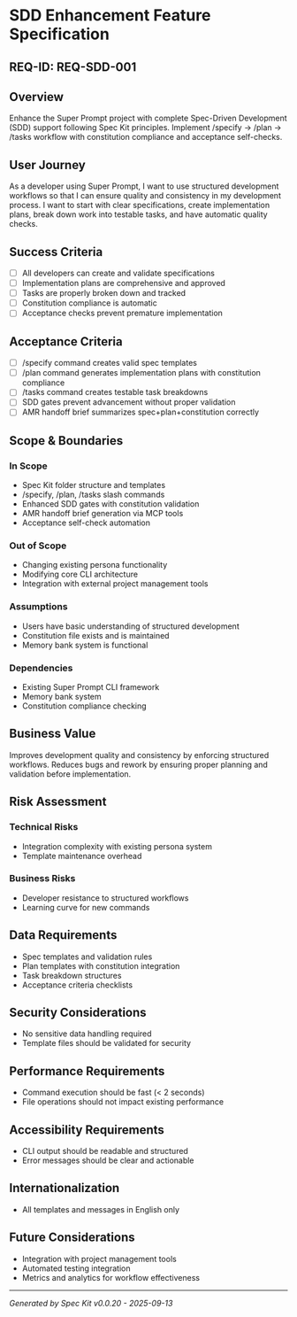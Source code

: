 # SDD Enhancement Feature Specification

## REQ-ID: REQ-SDD-001

## Overview
Enhance the Super Prompt project with complete Spec-Driven Development (SDD) support following Spec Kit principles. Implement /specify → /plan → /tasks workflow with constitution compliance and acceptance self-checks.

## User Journey
As a developer using Super Prompt, I want to use structured development workflows so that I can ensure quality and consistency in my development process. I want to start with clear specifications, create implementation plans, break down work into testable tasks, and have automatic quality checks.

## Success Criteria
- [ ] All developers can create and validate specifications
- [ ] Implementation plans are comprehensive and approved
- [ ] Tasks are properly broken down and tracked
- [ ] Constitution compliance is automatic
- [ ] Acceptance checks prevent premature implementation

## Acceptance Criteria
- [ ] /specify command creates valid spec templates
- [ ] /plan command generates implementation plans with constitution compliance
- [ ] /tasks command creates testable task breakdowns
- [ ] SDD gates prevent advancement without proper validation
- [ ] AMR handoff brief summarizes spec+plan+constitution correctly

## Scope & Boundaries
### In Scope
- Spec Kit folder structure and templates
- /specify, /plan, /tasks slash commands
- Enhanced SDD gates with constitution validation
- AMR handoff brief generation via MCP tools
- Acceptance self-check automation

### Out of Scope
- Changing existing persona functionality
- Modifying core CLI architecture
- Integration with external project management tools

### Assumptions
- Users have basic understanding of structured development
- Constitution file exists and is maintained
- Memory bank system is functional

### Dependencies
- Existing Super Prompt CLI framework
- Memory bank system
- Constitution compliance checking

## Business Value
Improves development quality and consistency by enforcing structured workflows. Reduces bugs and rework by ensuring proper planning and validation before implementation.

## Risk Assessment
### Technical Risks
- Integration complexity with existing persona system
- Template maintenance overhead

### Business Risks
- Developer resistance to structured workflows
- Learning curve for new commands

## Data Requirements
- Spec templates and validation rules
- Plan templates with constitution integration
- Task breakdown structures
- Acceptance criteria checklists

## Security Considerations
- No sensitive data handling required
- Template files should be validated for security

## Performance Requirements
- Command execution should be fast (< 2 seconds)
- File operations should not impact existing performance

## Accessibility Requirements
- CLI output should be readable and structured
- Error messages should be clear and actionable

## Internationalization
- All templates and messages in English only

## Future Considerations
- Integration with project management tools
- Automated testing integration
- Metrics and analytics for workflow effectiveness

---
*Generated by Spec Kit v0.0.20 - 2025-09-13*
